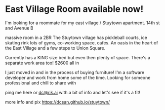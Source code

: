 # East Village Room available now!

I'm looking for a roommate for my east village / Stuytown apartment.
14th st and Avenue B

massive room in a 2BR
The Stuytown village  has pickleball courts, ice skating rink lots of gyms, co-working space, cafes. 
An oasis in the heart of the East Village and a few steps to Union Square.

Currently has a KING size bed but even then plenty of space.
There's a separate work area too!
$2600 all in

I just moved in and in the process of buying furniture!
I'm a software developer and work from home some of the time. Looking for someone professional and chill to share with

ping me here or dc@rik.ai with a bit of info and let's see if it's a fit!

more info and pix
https://dcsan.github.io/stuytown/
